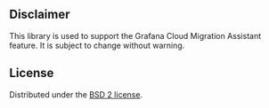 ## Disclaimer

This library is used to support the Grafana Cloud Migration Assistant feature. It is subject to change without warning.

## License

Distributed under the [BSD 2 license](https://opensource.org/license/bsd-2-clause).
